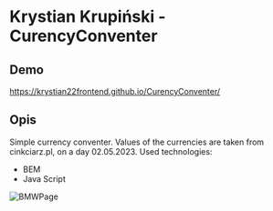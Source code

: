 # Krystian Krupiński - CurencyConventer

## Demo

https://krystian22frontend.github.io/CurencyConventer/

## Opis
Simple currency conventer. Values of the currencies are taken from cinkciarz.pl, on a day 02.05.2023.
Used technologies:
- BEM
- Java Script

![BMWPage](images/page.png)
